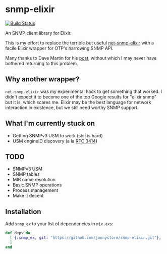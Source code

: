# snmp-elixir

[![Build Status](https://travis-ci.org/jonnystorm/snmp-elixir.svg?branch=master)](https://travis-ci.org/jonnystorm/snmp-elixir)

An SNMP client library for Elixir.

This is my effort to replace the terrible but useful
[net-snmp-elixir](https://github.com/jonnystorm/net-snmp-elixir) with a
facile Elixir wrapper for OTP's harrowing SNMP API.

Many thanks to Dave Martin for his
[post](https://groups.google.com/forum/#!topic/elixir-lang-talk/lGWGXFoUVvc),
without which I may never have bothered returning to this problem.

## Why another wrapper?

`net-snmp-elixir` was my experimental hack to get something that worked.
I didn't expect it to become one of the top Google results for "elixir snmp"
but it is, which scares me. Elixir may be the best language for network
interaction in existence, but we still need worthy SNMP support.

## What I'm currently stuck on

* Getting SNMPv3 USM to work (shit is hard)
* USM engineID discovery (a la [RFC 3414](https://tools.ietf.org/html/rfc3414#section-4))

## TODO

* SNMPv3 USM
* SNMP tables
* MIB name resolution
* Basic SNMP operations
* Process management
* Make it decent

## Installation

Add `snmp_ex` to your list of dependencies in `mix.exs`:

```elixir
def deps do
  [ {:snmp_ex, git: "https://github.com/jonnystorm/snmp-elixir.git"},
  ]
end
```

